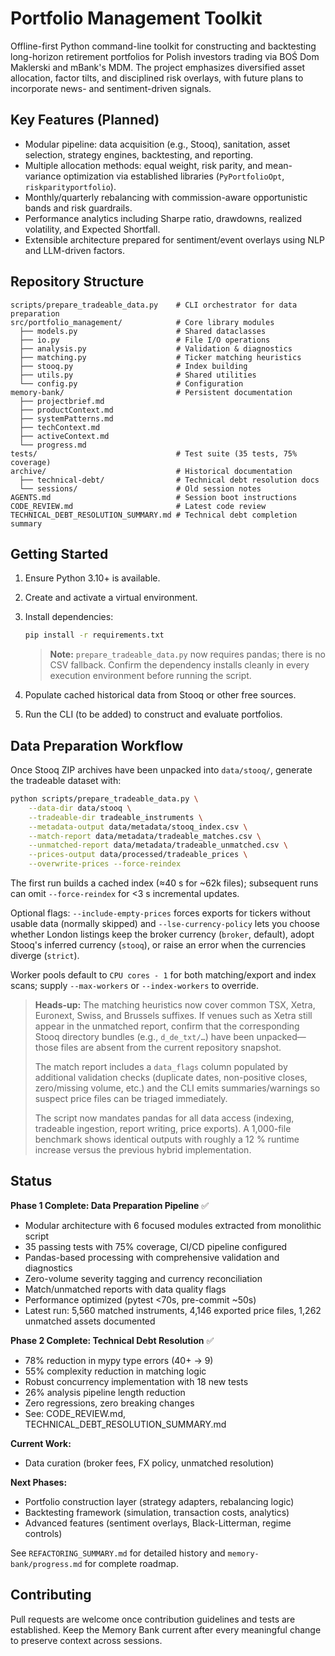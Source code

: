 # Portfolio Management Toolkit

Offline-first Python command-line toolkit for constructing and backtesting long-horizon retirement portfolios for Polish investors trading via BOŚ Dom Maklerski and mBank's MDM. The project emphasizes diversified asset allocation, factor tilts, and disciplined risk overlays, with future plans to incorporate news- and sentiment-driven signals.

## Key Features (Planned)

- Modular pipeline: data acquisition (e.g., Stooq), sanitation, asset selection, strategy engines, backtesting, and reporting.
- Multiple allocation methods: equal weight, risk parity, and mean-variance optimization via established libraries (`PyPortfolioOpt`, `riskparityportfolio`).
- Monthly/quarterly rebalancing with commission-aware opportunistic bands and risk guardrails.
- Performance analytics including Sharpe ratio, drawdowns, realized volatility, and Expected Shortfall.
- Extensible architecture prepared for sentiment/event overlays using NLP and LLM-driven factors.

## Repository Structure

```
scripts/prepare_tradeable_data.py    # CLI orchestrator for data preparation
src/portfolio_management/            # Core library modules
  ├── models.py                      # Shared dataclasses
  ├── io.py                          # File I/O operations
  ├── analysis.py                    # Validation & diagnostics
  ├── matching.py                    # Ticker matching heuristics
  ├── stooq.py                       # Index building
  ├── utils.py                       # Shared utilities
  └── config.py                      # Configuration
memory-bank/                         # Persistent documentation
  ├── projectbrief.md
  ├── productContext.md
  ├── systemPatterns.md
  ├── techContext.md
  ├── activeContext.md
  └── progress.md
tests/                               # Test suite (35 tests, 75% coverage)
archive/                             # Historical documentation
  ├── technical-debt/                # Technical debt resolution docs
  └── sessions/                      # Old session notes
AGENTS.md                            # Session boot instructions
CODE_REVIEW.md                       # Latest code review
TECHNICAL_DEBT_RESOLUTION_SUMMARY.md # Technical debt completion summary
```

## Getting Started

1. Ensure Python 3.10+ is available.

1. Create and activate a virtual environment.

1. Install dependencies:

   ```bash
   pip install -r requirements.txt
   ```

   > **Note:** `prepare_tradeable_data.py` now requires pandas; there is no CSV fallback. Confirm the dependency installs cleanly in every execution environment before running the script.

1. Populate cached historical data from Stooq or other free sources.

1. Run the CLI (to be added) to construct and evaluate portfolios.

## Data Preparation Workflow

Once Stooq ZIP archives have been unpacked into `data/stooq/`, generate the tradeable dataset with:

```bash
python scripts/prepare_tradeable_data.py \
    --data-dir data/stooq \
    --tradeable-dir tradeable_instruments \
    --metadata-output data/metadata/stooq_index.csv \
    --match-report data/metadata/tradeable_matches.csv \
    --unmatched-report data/metadata/tradeable_unmatched.csv \
    --prices-output data/processed/tradeable_prices \
    --overwrite-prices --force-reindex
```

The first run builds a cached index (≈40 s for ~62k files); subsequent runs can omit `--force-reindex` for \<3 s incremental updates.

Optional flags: `--include-empty-prices` forces exports for tickers without usable data (normally skipped) and `--lse-currency-policy` lets you choose whether London listings keep the broker currency (`broker`, default), adopt Stooq's inferred currency (`stooq`), or raise an error when the currencies diverge (`strict`).

Worker pools default to `CPU cores - 1` for both matching/export and index scans; supply `--max-workers` or `--index-workers` to override.

> **Heads-up:** The matching heuristics now cover common TSX, Xetra, Euronext, Swiss, and Brussels suffixes. If venues such as Xetra still appear in the unmatched report, confirm that the corresponding Stooq directory bundles (e.g., `d_de_txt/…`) have been unpacked—those files are absent from the current repository snapshot.
>
> The match report includes a `data_flags` column populated by additional validation checks (duplicate dates, non-positive closes, zero/missing volume, etc.) and the CLI emits summaries/warnings so suspect price files can be triaged immediately.
>
> The script now mandates pandas for all data access (indexing, tradeable ingestion, report writing, price exports). A 1,000-file benchmark shows identical outputs with roughly a 12 % runtime increase versus the previous hybrid implementation.

## Status

**Phase 1 Complete: Data Preparation Pipeline** ✅

- Modular architecture with 6 focused modules extracted from monolithic script
- 35 passing tests with 75% coverage, CI/CD pipeline configured
- Pandas-based processing with comprehensive validation and diagnostics
- Zero-volume severity tagging and currency reconciliation
- Match/unmatched reports with data quality flags
- Performance optimized (pytest \<70s, pre-commit ~50s)
- Latest run: 5,560 matched instruments, 4,146 exported price files, 1,262 unmatched assets documented

**Phase 2 Complete: Technical Debt Resolution** ✅

- 78% reduction in mypy type errors (40+ → 9)
- 55% complexity reduction in matching logic
- Robust concurrency implementation with 18 new tests
- 26% analysis pipeline length reduction
- Zero regressions, zero breaking changes
- See: CODE_REVIEW.md, TECHNICAL_DEBT_RESOLUTION_SUMMARY.md

**Current Work:**

- Data curation (broker fees, FX policy, unmatched resolution)

**Next Phases:**

- Portfolio construction layer (strategy adapters, rebalancing logic)
- Backtesting framework (simulation, transaction costs, analytics)
- Advanced features (sentiment overlays, Black-Litterman, regime controls)

See `REFACTORING_SUMMARY.md` for detailed history and `memory-bank/progress.md` for complete roadmap.

## Contributing

Pull requests are welcome once contribution guidelines and tests are established. Keep the Memory Bank current after every meaningful change to preserve context across sessions.
